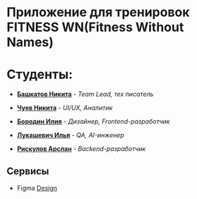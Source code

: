 # Приложение для тренировок FITNESS WN(Fitness Without Names)

# Студенты:

- **[Башкатов Никита](https://github.com/NikitaBashkatov)** - *Team Lead, тех писатель*

- **[Чуев Никита](https://github.com/NikitaChuev)** - *UI/UX, Аналитик* 

- **[Бородин Илия](https://github.com/ZuDmAn)** - *Дизайнер, Frontend-разработчик* 

- **[Лукашевич Илья](https://github.com/IlyaLukashevich07)** - *QA, AI-инженер*

- **[Рискулов Арслан](https://github.com/arslanriskulov)** - *Backend-разработчик*

## Сервисы
- Figma [Design](https://www.figma.com/design/OF2k46bOU7kGCFSYZX5X4R/Untitled?node-id=1-2&t=2UJhgZhnlutFNaf3-1)
